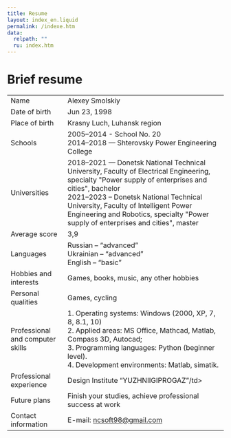 ```yaml
---
title: Resume
layout: index_en.liquid
permalink: /indexe.htm
data:
  relpath: ""
  ru: index.htm
---
```

# Brief resume

<table id="resume">
<tr>
  <td>Name</td>
  <td>Alexey Smolskiy</td>
</tr>
</tr>
<tr>
  <td>Date of birth</td>
  <td>Jun 23, 1998</td>
</tr>
<tr>
  <td>Place of birth</td>
  <td>Krasny Luch, Luhansk region</td>
</tr>
<tr>
  <td>Schools</td>
  <td>2005–2014 - School No. 20
<br>2014–2018 — Shterovsky Power Engineering College
</td>
</tr>
<tr>
  <td>Universities</td>
  <td>2018–2021 — Donetsk National Technical University, Faculty of Electrical Engineering, specialty "Power supply of enterprises and cities", bachelor
  <br>2021–2023 – Donetsk National Technical University, Faculty of Intelligent Power Engineering and Robotics, specialty "Power supply of enterprises and cities", master</td>
</tr>
<tr>
  <td>Average score</td>
  <td>3,9</td>
</tr>
<tr>
  <td>Languages</td>
  <td>Russian – <q>advanced</q>
  <br>Ukrainian – <q>advanced</q>
  <br>English – <q>basic</q>
  </td>
</tr>
<tr>
  <td>Hobbies and interests</td>
  <td>Games, books, music, any other hobbies</td>
</tr>
<tr>
  <td>Personal qualities</td>
  <td>Games, cycling</td>
</tr>
<tr>
  <td>Professional and computer skills</td>
  <td>1. Operating systems: Windows (2000, XP, 7, 8, 8.1, 10)
<br>2. Applied areas: MS Office, Mathcad, Matlab, Compass 3D, Autocad;
<br>3. Programming languages: Python (beginner level).
<br>4. Development environments: Matlab, simatik.
</td>
</tr>
<tr>
  <td>Professional experience</td>
  <td>Design Institute <q>YUZHNIIGIPROGAZ</q>/td>
</tr>
<tr>
  <td>Future plans</td>
  <td>Finish your studies, achieve professional success at work</td>
</tr>
<tr>
  <td>Contact information</td>
  <td>E-mail: <a href="mailto:ncsoft98@gmail.com">ncsoft98@gmail.com</a></td>
</tr>
</table>
